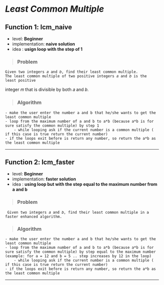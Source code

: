 # _**Least Common Multiple**_

## **Function 1: lcm_naive**

* level: **Beginner**
* implementation: **naive solution**
* idea : **usign loop with the step of 1** 

>### Problem
    Given two integers 𝑎 and 𝑏, find their least common multiple.
    The least common multiple of two positive integers 𝑎 and 𝑏 is the least positive
integer 𝑚 that is divisible by both 𝑎 and 𝑏.

>### Algorithm
    - make the user enter the number a and b that he/she wants to get the least common multiple
    - loop from the maximum number of a and b to a*b (because a*b is for sure satisfy the common multiple) by step 1
        - while looping ask if the current number is a common multiple ( if this case is true return the current number)
    - if the loops exit before is return any number, so return the a*b as the least common multiple


---
## **Function 2: lcm_faster**

* level: **Beginner**
* implementation: **faster solution**
* idea : **using loop but with the step equal to the maximum number from a and b**

>### Problem
     Given two integers 𝑎 and 𝑏, find their least common multiple in a faster enhanced algorithm.

>### Algorithm
    - make the user enter the number a and b that he/she wants to get the least common multiple
    - loop from the maximum number of a and b to a*b (because a*b is for sure satisfy the common multiple) by step equal to the maximum number (example: for a = 12 and b = 5 .. step increases by 12 in the loop)
        - while looping ask if the current number is a common multiple ( if this case is true return the current number)
    - if the loops exit before is return any number, so return the a*b as the least common multiple

---